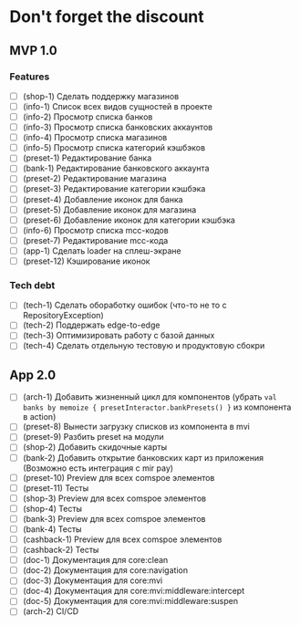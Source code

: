 # Don't forget the discount

## MVP 1.0

### Features

- [ ] (shop-1)    Сделать поддержку магазинов
- [ ] (info-1)    Список всех видов сущностей в проекте
- [ ] (info-2)    Просмотр списка банков
- [ ] (info-3)    Просмотр списка банковских аккаунтов
- [ ] (info-4)    Просмотр списка магазинов
- [ ] (info-5)    Просмотр списка категорий кэшбэков
- [ ] (preset-1)  Редактирование банка
- [ ] (bank-1)    Редактирование банковского аккаунта
- [ ] (preset-2)  Редактирование магазина
- [ ] (preset-3)  Редактирование категории кэшбэка
- [ ] (preset-4)  Добавление иконок для банка
- [ ] (preset-5)  Добавление иконок для магазина
- [ ] (preset-6)  Добавление иконок для категории кэшбэка
- [ ] (info-6)    Просмотр списка mcc-кодов
- [ ] (preset-7)  Редактирование mcc-кода
- [ ] (app-1)     Сделать loader на сплеш-экране
- [ ] (preset-12) Кэширование иконок

### Tech debt

- [ ] (tech-1) Сделать обоработку ошибок (что-то не то с RepositoryException)
- [ ] (tech-2) Поддержать edge-to-edge
- [ ] (tech-3) Оптимизировать работу с базой данных
- [ ] (tech-4) Сделать отдельную тестовую и продуктовую сбокри

## App 2.0

- [ ] (arch-1)      Добавить жизненный цикл для компонентов (убрать `val banks by memoize { presetInteractor.bankPresets() }` из компонента в action)
- [ ] (preset-8)    Вынести загрузку списков из компонента в mvi 
- [ ] (preset-9)    Разбить preset на модули
- [ ] (shop-2)      Добавить скидочные карты
- [ ] (bank-2)      Добавить открытие банковских карт из приложения (Возможно есть интеграция с mir pay)
- [ ] (preset-10)   Preview для всех comspoe элементов
- [ ] (preset-11)   Тесты 
- [ ] (shop-3)      Preview для всех comspoe элементов
- [ ] (shop-4)      Тесты
- [ ] (bank-3)      Preview для всех comspoe элементов
- [ ] (bank-4)      Тесты
- [ ] (cashback-1)  Preview для всех comspoe элементов
- [ ] (cashback-2)  Тесты
- [ ] (doc-1)       Документация для core:clean
- [ ] (doc-2)       Документация для core:navigation
- [ ] (doc-3)       Документация для core:mvi
- [ ] (doc-4)       Документация для core:mvi:middleware:intercept
- [ ] (doc-5)       Документация для core:mvi:middleware:suspen
- [ ] (arch-2)      CI/CD